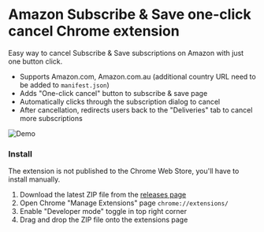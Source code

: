 # Amazon Subscribe & Save one-click cancel Chrome extension
Easy way to cancel Subscribe & Save subscriptions on Amazon with just one button click.

- Supports Amazon.com, Amazon.com.au (additional country URL need to be added to `manifest.json`)
- Adds "One-click cancel" button to subscribe & save page
- Automatically clicks through the subscription dialog to cancel
- After cancellation, redirects users back to the "Deliveries" tab to cancel more subscriptions

![Demo](https://github.com/longzheng/chrome-subscribe-save-oneclick-cancel/assets/484912/2ea59d04-75ce-43dc-aa9f-f7f6a497b4ec)

### Install

The extension is not published to the Chrome Web Store, you'll have to install manually.
1. Download the latest ZIP file from the [releases page](https://github.com/longzheng/chrome-subscribe-save-oneclick-cancel/releases)
2. Open Chrome "Manage Extensions" page `chrome://extensions/`
3. Enable "Developer mode" toggle in top right corner
4. Drag and drop the ZIP file onto the extensions page